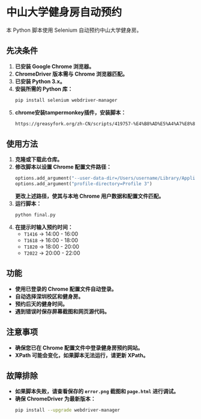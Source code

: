 # 中山大学健身房自动预约

本 Python 脚本使用 Selenium 自动预约中山大学健身房。

## 先决条件

1. **已安装 Google Chrome 浏览器。**
2. **ChromeDriver 版本需与 Chrome 浏览器匹配。**
3. **已安装 Python 3.x。**
4. **安装所需的 Python 库：**
   ```sh
   pip install selenium webdriver-manager
   ```
5. **chrome安装tampermonkey插件，安装脚本：**
   ```sh
   https://greasyfork.org/zh-CN/scripts/419757-%E4%B8%AD%E5%A4%A7%E8%87%AA%E5%8A%A8%E9%AA%8C%E8%AF%81%E7%A0%81%E8%AE%A4%E8%AF%81
   ```


## 使用方法

1. **克隆或下载此仓库。**
2. **修改脚本以设置 Chrome 配置文件路径：**
   ```python
   options.add_argument("--user-data-dir=/Users/username/Library/Application Support/Google/Chrome")
   options.add_argument("profile-directory=Profile 3")
   ```
   **更改上述路径，使其与本地 Chrome 用户数据和配置文件匹配。**
3. **运行脚本：**
   ```sh
   python final.py
   ```
4. **在提示时输入预约时间：**
   - `T1416` → 14:00 - 16:00
   - `T1618` → 16:00 - 18:00
   - `T1820` → 18:00 - 20:00
   - `T2022` → 20:00 - 22:00

## 功能

- **使用已登录的 Chrome 配置文件自动登录。**
- **自动选择深圳校区和健身房。**
- **预约后天的健身时间。**
- **遇到错误时保存屏幕截图和网页源代码。**

## 注意事项

- **确保您已在 Chrome 配置文件中登录健身房预约网站。**
- **XPath 可能会变化，如果脚本无法运行，请更新 XPath。**

## 故障排除

- **如果脚本失败，请查看保存的 `error.png` 截图和 `page.html` 进行调试。**
- **确保 ChromeDriver 为最新版本：**
  ```sh
  pip install --upgrade webdriver-manager
  ```
